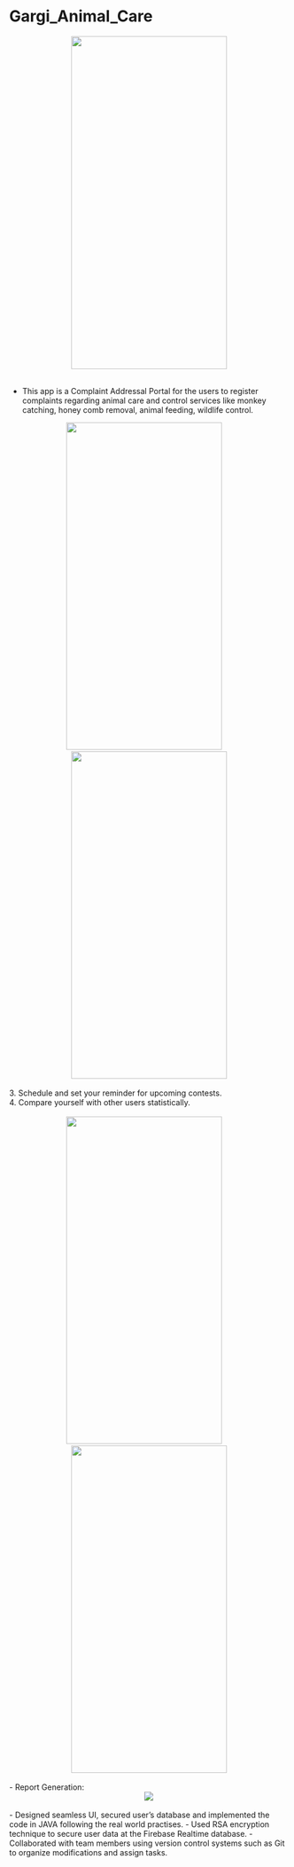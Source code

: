 # Gargi_Animal_Care

<div align="center">
<a href="url"><img src="https://github.com/nitishv2017/Gargi_Animal_Care/blob/master/Login.jpg"  width="281" height="600" ></a>
</div>
<br/> 

- This app is a Complaint Addressal Portal for the users to register complaints regarding animal care and control services
like monkey catching, honey comb removal, animal feeding, wildlife control.

<div align="center">
<a href="url"><img src="https://github.com/nitishv2017/Gargi_Animal_Care/blob/master/Geotag.jpg"  width="281" height="590" pa ></a> &emsp;
<a href="url"><img src="https://github.com/nitishv2017/Gargi_Animal_Care/blob/master/Home.jpg"  width="281" height="590" ></a>
 </div>
 <br/>
3. Schedule and set your reminder for upcoming contests.<br/>
4. Compare yourself with other users statistically.<br/><br/>
<div align="center">
<a href="url"><img src="https://github.com/nitishv2017/Gargi_Animal_Care/blob/master/All_complaints.jpg"  width="281" height="590" ></a> &emsp;
<a href="url"><img src="https://github.com/nitishv2017/Gargi_Animal_Care/blob/master/Complaint_details.jpg"  width="281" height="590" ></a>
 </div>
 <br/>
- Report Generation:
<div align="center">
<a href="url"><img src="https://github.com/nitishv2017/Gargi_Animal_Care/blob/master/Report.jpg"></a>
</div>
<br/> 
- Designed seamless UI, secured user’s database and implemented the code in JAVA following the real world practises.
- Used RSA encryption technique to secure user data at the Firebase Realtime database.
- Collaborated with team members using version control systems such as Git to organize modifications and assign tasks.
